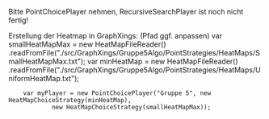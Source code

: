 Bitte PointChoicePlayer nehmen, RecursiveSearchPlayer ist noch nicht fertig!

Erstellung der Heatmap in GraphXings: (Pfad ggf. anpassen)
        var smallHeatMapMax = new HeatMapFileReader()
                .readFromFile("./src/GraphXings/Gruppe5Algo/PointStrategies/HeatMaps/SmallHeatMapMax.txt");
        var minHeatMap = new HeatMapFileReader()
                .readFromFile("./src/GraphXings/Gruppe5Algo/PointStrategies/HeatMaps/UniformHeatMap.txt");

        var myPlayer = new PointChoicePlayer("Gruppe 5", new HeatMapChoiceStrategy(minHeatMap),
                new HeatMapChoiceStrategy(smallHeatMapMax));